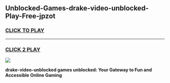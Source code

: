 
## Unblocked-Games-drake-video-unblocked-Play-Free-jpzot
<h3>
<a href="https://premium76.site?title=drake-video-unblocked&ref=23A">CLICK TO PLAY</a></h3>
<hr>

<h3>
<a href="https://premium76.site?title=drake-video-unblocked&ref=23A">CLICK 2 PLAY</a>
  
</h3>

<a href="https://premium76.site?title=drake-video-unblocked&ref=23A"><img src="https://clearcache.store/games.png"></a>


**drake-video-unblocked games unblocked: Your Gateway to Fun and Accessible Online Gaming**

